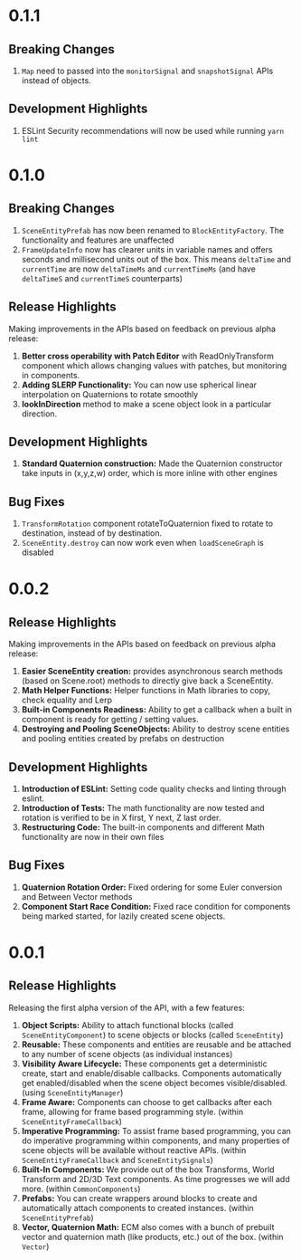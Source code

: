 # 0.1.1
## Breaking Changes
1. `Map` need to passed into the `monitorSignal` and `snapshotSignal` APIs instead of objects.

## Development Highlights
1. ESLint Security recommendations will now be used while running `yarn lint`

# 0.1.0
## Breaking Changes
1. `SceneEntityPrefab` has now been renamed to `BlockEntityFactory`. The functionality and features are unaffected
2. `FrameUpdateInfo` now has clearer units in variable names and offers seconds and millisecond units out of the box. This means `deltaTime` and `currentTime` are now `deltaTimeMs` and `currentTimeMs` (and have `deltaTimeS` and `currentTimeS` counterparts)

## Release Highlights
Making improvements in the APIs based on feedback on previous alpha release:

1. **Better cross operability with Patch Editor** with ReadOnlyTransform component which allows changing values with patches, but monitoring in components.
2. **Adding SLERP Functionality:** You can now use spherical linear interpolation on Quaternions to rotate smoothly
3. **lookInDirection** method to make a scene object look in a particular direction.

## Development Highlights
1. **Standard Quaternion construction:** Made the Quaternion constructor take inputs in (x,y,z,w) order, which is more inline with other engines

## Bug Fixes
1. `TransformRotation` component rotateToQuaternion fixed to rotate to destination, instead of by destination.
2. `SceneEntity.destroy` can now work even when `loadSceneGraph` is disabled

# 0.0.2
## Release Highlights
Making improvements in the APIs based on feedback on previous alpha release:

1. **Easier SceneEntity creation:** provides asynchronous search methods (based on Scene.root) methods to directly give back a SceneEntity.
2. **Math Helper Functions:** Helper functions in Math libraries to copy, check equality and Lerp
3. **Built-in Components Readiness:** Ability to get a callback when a built in component is ready for getting / setting values.
4. **Destroying and Pooling SceneObjects:** Ability to destroy scene entities and pooling entities created by prefabs on destruction

## Development Highlights

1. **Introduction of ESLint:** Setting code quality checks and linting through eslint.
2. **Introduction of Tests:** The math functionality are now tested and rotation is verified to be in X first, Y next, Z last order.
3. **Restructuring Code:** The built-in components and different Math functionality are now in their own files

## Bug Fixes
1. **Quaternion Rotation Order:** Fixed ordering for some Euler conversion and Between Vector methods
2. **Component Start Race Condition:** Fixed race condition for components being marked started, for lazily created scene objects.

# 0.0.1
## Release Highlights
Releasing the first alpha version of the API, with a few features:

1. **Object Scripts:** Ability to attach functional blocks (called `SceneEntityComponent`) to scene objects or blocks (called `SceneEntity`)
2. **Reusable:** These components and entities are reusable and be attached to any number of scene objects (as individual instances)
3. **Visibility Aware Lifecycle:** These components get a deterministic create, start and enable/disable callbacks. Components automatically get enabled/disabled when the scene object becomes visible/disabled. (using `SceneEntityManager`)
4. **Frame Aware:** Components can choose to get callbacks after each frame, allowing for frame based programming style. (within `SceneEntityFrameCallback`)
5. **Imperative Programming:** To assist frame based programming, you can do imperative programming within components, and many properties of scene objects will be available without reactive APIs. (within `SceneEntityFrameCallback` and `SceneEntitySignals`)
6. **Built-In Components:** We provide out of the box Transforms, World Transform and 2D/3D Text components. As time progresses we will add more. (within `CommonComponents`)
7. **Prefabs:** You can create wrappers around blocks to create and automatically attach components to created instances. (within `SceneEntityPrefab`)
8. **Vector, Quaternion Math:** ECM also comes with a bunch of prebuilt vector and quaternion math (like products, etc.) out of the box. (within `Vector`)
